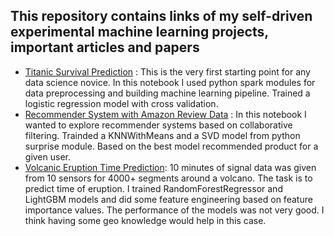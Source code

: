 ## This repository contains links of my self-driven experimental machine learning projects, important articles and papers
* [Titanic Survival Prediction](https://github.com/KaziLamisa/Titanic-Survival-Prediction/tree/master) :
This is the very first starting point for any data science novice. In this notebook I used python spark modules for data preprocessing and building machine learning pipeline. 
Trained a logistic regression model with cross validation.
* [Recommender System with Amazon Review Data](https://github.com/KaziLamisa/Recommender-System-with-Amazon-review-data/tree/master) :
In this notebook I wanted to explore recommender systems based on collaborative filtering. Trainded a KNNWithMeans and a SVD model from python surprise module. Based on the best model recommended product for a given user.
* [Volcanic Eruption Time Prediction](https://github.com/KaziLamisa/Volcanic-Eruption-Prediction/tree/master): 
10 minutes of signal data was given from 10 sensors for 4000+ segments around a volcano. The task is to predict time of eruption. I trained RandomForestRegressor and LightGBM models and did some feature engineering based on feature importance values. The performance of the models was not very good. I think having some geo knowledge would help in this case.
